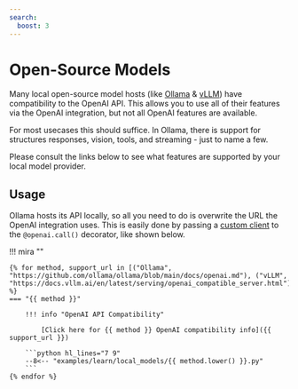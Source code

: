 ```yaml
---
search:
  boost: 3
---
```


# Open-Source Models

Many local open-source model hosts (like [Ollama](https://github.com/ollama/ollama) & [vLLM](https://github.com/vllm-project/vllm)) have compatibility to the OpenAI API.
This allows you to use all of their features via the OpenAI integration, but not all OpenAI features are available.

For most usecases this should suffice. In Ollama, there is support for structures responses, vision, tools, and streaming - just to name a few.

Please consult the links below to see what features are supported by your local model provider.


## Usage 

Ollama hosts its API locally, so all you need to do is overwrite the URL the OpenAI integration uses.
This is easily done by passing a [custom client](./calls.md#custom-client) to the `@openai.call()` decorator, like shown below.

!!! mira ""

    {% for method, support_url in [("Ollama", "https://github.com/ollama/ollama/blob/main/docs/openai.md"), ("vLLM", "https://docs.vllm.ai/en/latest/serving/openai_compatible_server.html")] %}
    === "{{ method }}"
        
        !!! info "OpenAI API Compatibility"
        
            [Click here for {{ method }} OpenAI compatibility info]({{ support_url }})

        ```python hl_lines="7 9"
        --8<-- "examples/learn/local_models/{{ method.lower() }}.py"
        ```
    {% endfor %}

